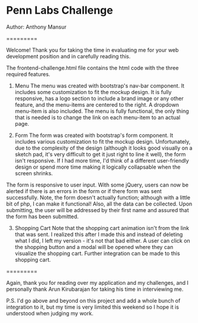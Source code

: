 # Penn Labs Challenge

Author: Anthony Mansur

=========

Welcome! Thank you for taking the time in evaluating me for your web development position and in carefully reading this. 

The frontend-challenge.html file contains the html code with the three required features.

1. Menu 
The menu was created with bootstrap's nav-bar component. It includes some customization to fit the mockup design. It is fully responsive, has a logo section to include a brand image or any other feature, and the menu-items are centered to the right. A dropdown menu-item is also included. The menu is fully functional, the only thing that is needed is to change the link on each menu-item to an actual page.

2. Form
The form was created with bootstrap's form component. It includes various customization to fit the mockup design. Unfortunately, due to the complexity of the design (although it looks good visually on a sketch pad, it's very difficult to get it just right to line it well), the form isn't responsive. If I had more time, I'd think of a different user-friendly design or spend more time making it logically collapsable when the screen shrinks. 

The form is responsive to user input.  With some jQuery, users can now be alerted if there is an errors in the form or if there form was sent successfully. Note, the form doesn't actually function; although with a little bit of php, I can make it functional! Also, all the data can be collected. Upon submitting, the user will be addressed by their first name and assured that the form has been submitted.

3. Shopping Cart
Note that the shopping cart animation isn't from the link that was sent. I realized this after I made this and instead of deleting what I did, I left my version - it's not that bad either. A user can click on the shopping button and a modal will be opened where they can visualize the shopping cart. Further integration can be made to this shopping cart.

=========

Again, thank you for reading over my application and my challenges, and I personally thank Arun Kirubarajan for taking his time in interviewing me.

P.S. I'd go above and beyond on this project and add a whole bunch of integration to it, but my time is very limited this weekend so I hope it is understood when judging my work.